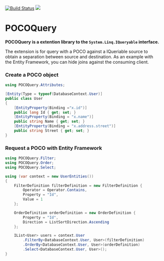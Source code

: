 [![Build Status](https://travis-ci.org/lorenzlars/poco-query.svg?branch=master)](https://travis-ci.org/lorenzlars/poco-query)
![](https://img.shields.io/static/v1?label=.NET+Framework&message=4.5.2&color=informational)

# POCOQuery

**POCOQuery is a extention library to the `System.Linq.IQueryable` interface.**

The extension is for query with a POCO against a IQueriable source to obtain a separation between source and destination.
As an example with the Entity Framework, you can hide joins against the consuming client.

### Create a POCO object

```csharp
using POCOQuery.Attributes;

[Entity(Type = typeof(DatabaseContext.User)]
public class User
{
    [EntityProperty(Binding ="x.id")]
    public long Id { get; set; }
    [EntityProperty(Binding = "x.name")]
    public string Name { get; set; }
    [EntityProperty(Binding = "x.address.street")]
    public string Street { get; set; }
}
```

### Request a POCO with Entity Framework

``` csharp
using POCOQuery.Filter;
using POCOQuery.Order;
using POCOQuery.Select;

using (var context = new UserEntities())
{
    FilterDefinition filterDefinition = new FilterDefinition { 
        Operator = Operator.Contains,
        Property = "Id",
        Value = 1
    };

    OrderDefinition orderDefinition = new OrderDefinition {
        Property = "Id",
        Direction = ListSortDirection.Ascending
    };

    IList<User> users = context.User
        .FilterBy<DatabaseContext.User, User>(filterDefinition)
        .OrderBy<DatabaseContext.User, User>(orderDefinition)
        .Select<DatabaseContext.User, User>();
}
```
